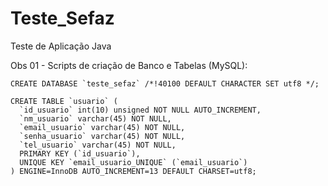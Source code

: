 # Teste_Sefaz
Teste de Aplicação Java



Obs 01 - Scripts de criação de Banco e Tabelas (MySQL):

    CREATE DATABASE `teste_sefaz` /*!40100 DEFAULT CHARACTER SET utf8 */;

    CREATE TABLE `usuario` (
      `id_usuario` int(10) unsigned NOT NULL AUTO_INCREMENT,
      `nm_usuario` varchar(45) NOT NULL,
      `email_usuario` varchar(45) NOT NULL,
      `senha_usuario` varchar(45) NOT NULL,
      `tel_usuario` varchar(45) NOT NULL,
      PRIMARY KEY (`id_usuario`),
      UNIQUE KEY `email_usuario_UNIQUE` (`email_usuario`)
    ) ENGINE=InnoDB AUTO_INCREMENT=13 DEFAULT CHARSET=utf8;
